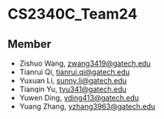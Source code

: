 # CS2340C_Team24

## Member

- Zishuo Wang, zwang3419@gatech.edu
- Tianrui Qi, tianrui.qi@gatech.edu
- Yuxuan Li, sunny.li@gatech.edu
- Tianqin Yu, tyu341@gatech.edu
- Yuwen Ding, yding413@gatech.edu
- Yuang Zhang, yzhang3963@gatech.edu
 
     
